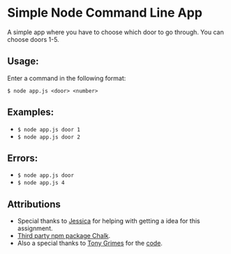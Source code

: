 # Simple Node Command Line App
A simple app where you have to choose which door to go through.
You can choose doors 1-5.

## Usage:
Enter a command in the following format:

```
$ node app.js <door> <number>
```

## Examples:
- `$ node app.js door 1`
- `$ node app.js door 2`

## Errors:
- `$ node app.js door`
- `$ node app.js 4` 

## Attributions
- Special thanks to [Jessica](https://github.com/Enyorose) for helping with getting a idea for this assignment.
- [Third party npm package Chalk](https://www.npmjs.com/package/chalk).
- Also a special thanks to [Tony Grimes](https://gist.github.com/acidtone) for the [code](https://github.com/sait-wbdv/in-class/blob/main/cpnt262/10-27-npm/01-spoilers-calculator-argv/app.js).
